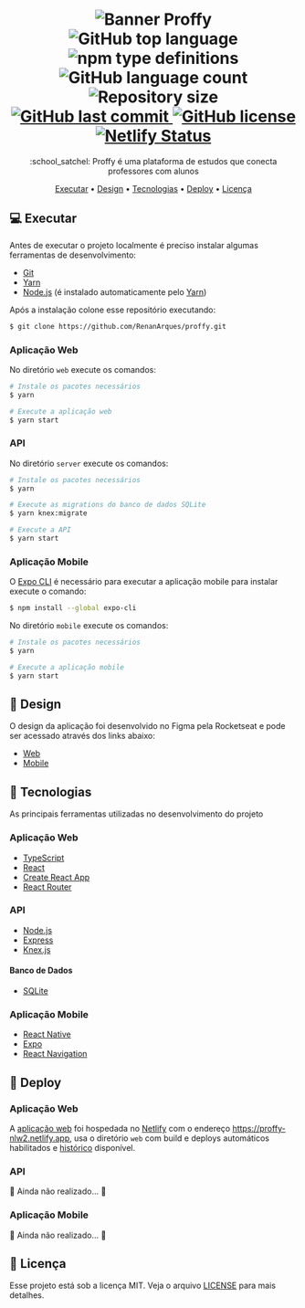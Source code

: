 <h1 align="center">
    <img alt="Banner Proffy" src="https://repository-images.githubusercontent.com/284821723/2555b600-d5c1-11ea-999c-94e193cb2a7b"/>
  <br>
    <img alt="GitHub top language" src="https://img.shields.io/github/languages/top/RenanArques/proffy">
    <img alt="npm type definitions" src="https://img.shields.io/npm/types/typescript">
    <img alt="GitHub language count" src="https://img.shields.io/github/languages/count/RenanArques/proffy">
    <img alt="Repository size" src="https://img.shields.io/github/repo-size/RenanArques/proffy">
    <a href="https://github.com/RenanArques/proffy/commits/master">
      <img alt="GitHub last commit" src="https://img.shields.io/github/last-commit/RenanArques/proffy">
    </a>
    <a href="https://github.com/RenanArques/proffy/blob/master/LICENSE">
      <img alt="GitHub license" src="https://img.shields.io/github/license/RenanArques/proffy">
    </a>
    <a href="https://app.netlify.com/sites/proffy-nlw2/deploys">
      <img alt="Netlify Status" src="https://api.netlify.com/api/v1/badges/18ba6caa-c26d-49df-92f6-22988287deb1/deploy-status">
    </a>
</h1>

<p align="center">:school_satchel: Proffy é uma plataforma de estudos que conecta professores com alunos</p>

<p align="center">
 <a href="#computer-executar">Executar</a> •
 <a href="#art-design">Design</a> •
 <a href="#book-tecnologias">Tecnologias</a> •
 <a href="#rocket-deploy">Deploy</a> •
 <a href="#memo-licença">Licença</a>
</p>

## :computer: Executar

Antes de executar o projeto localmente é preciso instalar algumas ferramentas de desenvolvimento:

- [Git](https://git-scm.com/downloads)
- [Yarn](https://classic.yarnpkg.com/pt-BR/docs/install)
- [Node.js](https://nodejs.org/en/) (é instalado automaticamente pelo [Yarn](https://classic.yarnpkg.com/pt-BR/docs/install))

Após a instalação colone esse repositório executando:

```sh
$ git clone https://github.com/RenanArques/proffy.git
```

### Aplicação Web

No diretório `web` execute os comandos:

```sh
# Instale os pacotes necessários
$ yarn

# Execute a aplicação web
$ yarn start
```

### API

No diretório `server` execute os comandos:

```sh
# Instale os pacotes necessários
$ yarn

# Execute as migrations do banco de dados SQLite
$ yarn knex:migrate

# Execute a API
$ yarn start
```

### Aplicação Mobile

O [Expo CLI](https://docs.expo.io/workflow/expo-cli/) é necessário para executar a aplicação mobile para instalar execute o comando:

```sh
$ npm install --global expo-cli
```

No diretório `mobile` execute os comandos:

```sh
# Instale os pacotes necessários
$ yarn

# Execute a aplicação mobile
$ yarn start
```

## :art: Design

O design da aplicação foi desenvolvido no Figma pela Rocketseat e pode ser acessado através dos links abaixo:

- [Web](https://www.figma.com/file/GHGS126t7WYjnPZdRKChJF/Proffy-Web)
- [Mobile](https://www.figma.com/file/e33KvgUpFdunXxJjHnK7CG/Proffy-Mobile)

## :book: Tecnologias

As principais ferramentas utilizadas no desenvolvimento do projeto

### Aplicação Web

- [TypeScript](https://www.typescriptlang.org/)
- [React](https://reactjs.org)
- [Create React App](https://github.com/facebook/create-react-app)
- [React Router](https://github.com/ReactTraining/react-router)

### API

- [Node.js](https://nodejs.org/en/)
- [Express](https://expressjs.com/)
- [Knex.js](https://knexjs.org/)

#### Banco de Dados

- [SQLite](https://sqlite.org/)

### Aplicação Mobile

- [React Native](https://facebook.github.io/react-native/)
- [Expo](https://expo.io/)
- [React Navigation](https://reactnavigation.org/)

## :rocket: Deploy

### Aplicação Web

A [aplicação web](https://proffy-nlw2.netlify.app) foi hospedada no [Netlify](https://www.netlify.com/) com o endereço https://proffy-nlw2.netlify.app, usa o diretório `web` com build e deploys automáticos habilitados e [histórico](https://app.netlify.com/sites/proffy-nlw2/deploys) disponível.

### API

🚧 Ainda não realizado... 🚧

### Aplicação Mobile

🚧 Ainda não realizado... 🚧

## :memo: Licença

Esse projeto está sob a licença MIT. Veja o arquivo [LICENSE](LICENSE) para mais detalhes.
